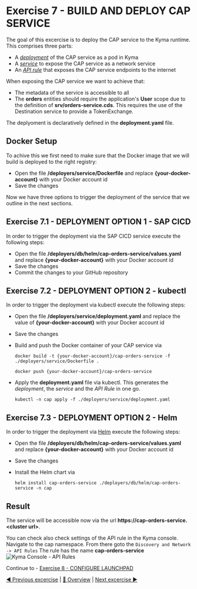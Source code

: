 # Exercise 7 - BUILD AND DEPLOY CAP SERVICE

The goal of this excercise is to deploy the CAP service to the Kyma runtime. This comprises three parts:

- A [*deployment*](https://kubernetes.io/docs/concepts/workloads/controllers/deployment/) of the CAP service as a pod in Kyma
- A [*service*](https://kubernetes.io/docs/concepts/services-networking/service/) to expose the CAP service as a network service  
- An [*API rule*](https://kyma-project.io/docs/kyma/latest/05-technical-reference/00-custom-resources/apix-01-apirule) that exposes the CAP service endpoints to the internet

When exposing the CAP service we want to achieve that:

- The metadata of the service is accessible to all
- The **orders** entities should require the application's **User** scope due to the definition of **srv/orders-service.cds**. This requires the use of the Destination service to provide a TokenExchange.

The deplyoment is declaratively defined in the **deployment.yaml** file.  

## Docker Setup

To achive this we first need to make sure that the Docker image that we will build is deployed to the right registry:

- Open the file **/deployers/service/Dockerfile** and replace **{your-docker-account}** with your Docker account id
- Save the changes

Now we have three options to trigger the deployment of the service that we outline in the next sections.

## Exercise 7.1 - DEPLOYMENT OPTION 1 - SAP CICD

In order to trigger the deployment via the SAP CICD service execute the following steps:

- Open the file **/deployers/db/helm/cap-orders-service/values.yaml** and replace **{your-docker-account}** with your Docker account id
- Save the changes
- Commit the changes to your GitHub repository

## Exercise 7.2 - DEPLOYMENT OPTION 2 - kubectl

In order to trigger the deployment via kubectl execute the following steps:

- Open the file **/deployers/service/deployment.yaml**  and replace the value of **{your-docker-account}** with your Docker account id
- Save the changes
- Build and push the Docker container of your CAP service via

  ```shell
  docker build -t {your-docker-account}/cap-orders-service -f ./deployers/service/Dockerfile .

  docker push {your-docker-account}/cap-orders-service
  ```

- Apply the **deployment.yaml** file via kubectl. This generates the *deployment*, the *service* and the *API Rule* in one go.

  ```shell
  kubectl -n cap apply -f ./deployers/service/deployment.yaml
  ```

## Exercise 7.3 - DEPLOYMENT OPTION 2 - Helm

In order to trigger the deployment via [Helm](https://helm.sh/) execute the following steps:

- Open the file **/deployers/db/helm/cap-orders-service/values.yaml** and replace **{your-docker-account}** with your Docker account id
- Save the changes
- Install the Helm chart via

  ```shell
  helm install cap-orders-service ./deployers/db/helm/cap-orders-service -n cap
  ```

## Result

The service will be accessible now via the url **https://cap-orders-service.\<cluster url>**. 

You can check also check settings of the API rule in the Kyma console. Navigate to the cap namespace. From there goto the `Discovery and Network -> API Rules` The rule has the name **cap-orders-service**
![Kyma Console - API Rules](/exercises/ex7/images/kymaconsole_apirules.png)


Continue to - [Exercise 8 - CONFIGURE LAUNCHPAD](../ex8/README.md)


[◀ Previous excercise](../ex6/README.md) | [🔼 Overview](../../README.md) | [Next excercise ▶](../ex8/README.md)
